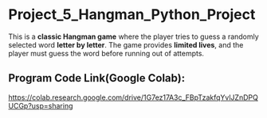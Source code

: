 # **Project_5_Hangman_Python_Project**
This is a **classic Hangman game** where the player tries to guess a randomly selected word **letter by letter**. The game provides **limited lives**, and the player must guess the word before running out of attempts.

## Program Code Link(Google Colab):
https://colab.research.google.com/drive/1G7ez17A3c_FBpTzakfqYvlJZnDPQUCGp?usp=sharing